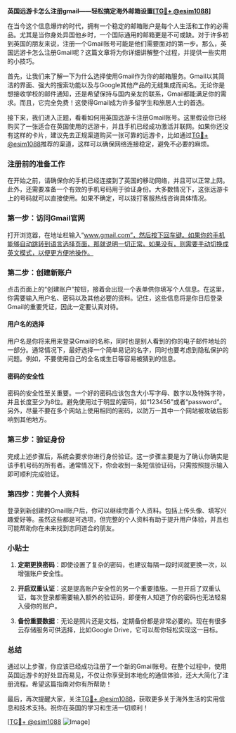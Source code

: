 **英国远游卡怎么注册gmail——轻松搞定海外邮箱设置[[TG💪+ @esim1088](https://t.me/s/esim1088)]**

在当今这个信息爆炸的时代，拥有一个稳定的邮箱账户是每个人生活和工作的必需品。尤其是当你身处异国他乡时，一个国际通用的邮箱更是不可或缺。对于许多初到英国的朋友来说，注册一个Gmail账号可能是他们需要面对的第一步。那么，英国远游卡怎么注册Gmail呢？这篇文章将为你详细讲解整个过程，并提供一些实用的小技巧。

首先，让我们来了解一下为什么选择使用Gmail作为你的邮箱服务。Gmail以其简洁的界面、强大的搜索功能以及与Google其他产品的无缝集成而闻名。无论你是想接收学校的邮件通知，还是希望保持与国内亲友的联系，Gmail都能满足你的需求。而且，它完全免费！这使得Gmail成为许多留学生和旅居人士的首选。

接下来，我们进入正题，看看如何用英国远游卡注册Gmail账号。这里假设你已经购买了一张适合在英国使用的远游卡，并且手机已经成功激活并联网。如果你还没有这样的卡片，建议先去正规渠道购买一张可靠的远游卡，比如通过[TG💪+ @esim1088](https://t.me/s/esim1088)推荐的渠道，这样可以确保网络连接稳定，避免不必要的麻烦。

### 注册前的准备工作

在开始之前，请确保你的手机已经连接到了英国的移动网络，并且可以正常上网。此外，还需要准备一个有效的手机号码用于验证身份。大多数情况下，这张远游卡上的号码就可以直接使用。如果不确定，可以拨打客服热线咨询具体情况。

### 第一步：访问Gmail官网

打开浏览器，在地址栏输入“www.gmail.com”，然后按下回车键。如果你的手机能够自动跳转到语言选择页面，那就说明一切正常。如果没有，则需要手动切换成英文模式，以便更方便地操作。

### 第二步：创建新账户

点击页面上的“创建账户”按钮，接着会出现一个表单供你填写个人信息。在这里，你需要输入用户名、密码以及其他必要的资料。记住，这些信息将是你日后登录Gmail的重要凭证，因此一定要认真对待。

#### 用户名的选择

用户名是你将来用来登录Gmail的名称，同时也是别人看到的你的电子邮件地址的一部分。通常情况下，最好选择一个简单易记的名字，同时也要考虑到隐私保护的问题。例如，不要使用自己的全名或生日等容易被猜到的信息。

#### 密码的安全性

密码的安全性至关重要。一个好的密码应该包含大小写字母、数字以及特殊字符，并且长度至少为8位。避免使用过于明显的密码，如“123456”或者“password”。另外，尽量不要在多个网站上使用相同的密码，以防万一其中一个网站被攻破后影响到其他地方。

### 第三步：验证身份

完成上述步骤后，系统会要求你进行身份验证。这一步骤主要是为了确认你确实是该手机号码的所有者。通常情况下，你会收到一条短信验证码，只需按照提示输入即可顺利完成验证。

### 第四步：完善个人资料

登录到新创建的Gmail账户后，你可以继续完善个人资料。包括上传头像、填写兴趣爱好等。虽然这些都是可选项，但完整的个人资料有助于提升用户体验，并且也可能帮助你在未来找到志同道合的朋友。

### 小贴士

1. **定期更换密码**：即使设置了复杂的密码，也建议每隔一段时间就更换一次，以增强账户安全性。
   
2. **开启双重认证**：这是提高账户安全性的另一个重要措施。一旦开启了双重认证，每次登录都需要输入额外的验证码，即便有人知道了你的密码也无法轻易入侵你的账户。

3. **备份重要数据**：无论是照片还是文档，定期备份都是非常必要的。现在有很多云存储服务可供选择，比如Google Drive，它可以帮你轻松实现这一目标。

### 总结

通过以上步骤，你应该已经成功注册了一个新的Gmail账号。在整个过程中，使用英国远游卡的好处显而易见，不仅让你享受到本地化的通信体验，还大大简化了注册流程。希望这篇指南对你有所帮助！

最后，再次提醒大家，关注[TG💪+ @esim1088](https://t.me/s/esim1088)，获取更多关于海外生活的实用信息和技术支持。祝你在英国的学习和生活一切顺利！

[[TG💪+ @esim1088](https://t.me/s/esim1088) ![Image](https://i.postimg.cc/4NQfJmqS/Snipaste-2025-05-13-00-14-12.png)]